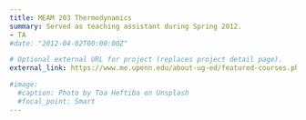 ```yaml
---
title: MEAM 203 Thermodynamics
summary: Served as teaching assistant during Spring 2012.
- TA
#date: "2012-04-02T00:00:00Z"

# Optional external URL for project (replaces project detail page).
external_link: https://www.me.upenn.edu/about-ug-ed/featured-courses.php

#image:
  #caption: Photo by Toa Heftiba on Unsplash
  #focal_point: Smart
---
```

